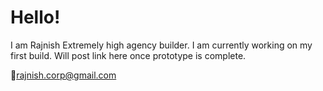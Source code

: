 # Hello!

I am Rajnish
Extremely high agency builder.
I am currently working on my first build.
Will post link here once prototype is complete.


📧rajnish.corp@gmail.com

